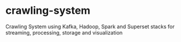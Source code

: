 # crawling-system
Crawling System using Kafka, Hadoop, Spark and Superset stacks for streaming, processing, storage and visualization
